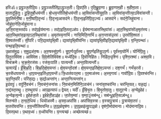 

  
हरिःॐ॥ प्र॒यु॒ञ्ज॒तीदि॒वः। प्र॒यु॒ञ्जतीति॑प्र॒ऽयु॒ञ्ज॒ती। दि॒वए॑ति। ए॒ति॒ब्रु॒वा॒णा। ब्रु॒वा॒णाम॒ही। म॒हीमा॒ता। मा॒तादु॑हि॒तुः। दु॒हि॒तुर्बो॒धय॑न्ती। बो॒धय॒न्तीति॑बो॒धय॑न्ती॥ आ॒विवा॑सन्तीयुव॒तिः। आ॒विवा॑स॒न्तीत्या॒ऽविवा॑सन्ती। यु॒व॒तिर्म॑नी॒षा। म॒नी॒षापि॒तृभ्यः॑। पि॒तृभ्य॒आसद॑ने। पि॒तृभ्य॒इति॑पि॒तृऽभ्यः॑। आसद॑ने। सद॑ने॒जिहु॑वाना। जोहु॑वा॒नेति॒जोहु॑वाना॥  
अ॒जि॒रास॒स्तद॑पः। तद॑प॒ईय॑मानाः। तद॑प॒इति॒तत्ऽअ॑पः। ईय॑मानाआतस्थि॒वांसः॑। आ॒त॒स्थि॒वांसो॑अ॒मृत॑स्य। आ॒त॒स्थि॒वांस॒इत्या॒ऽत॒स्थि॒वांसः॑। अ॒मृत॑स्य॒नाभिं॑। नाभि॒मिति॒नाभिं॑॥ अ॒न॒न्तास॑उ॒रवः॑। उ॒रवो॑वि॒श्वतः॑। वि॒श्वत॑स्सीं। सीं॒परि॑। परि॒द्यावा॑पृथि॒वी। द्यावा॑पृथि॒वीय॑न्ति। द्यावा॑पृथि॒वीइति॒द्यावा॑पृथि॒वी। य॒न्ति॒पन्थाः॑। पन्था॒इति॒पन्थाः॑॥  
उ॒क्षास॑मु॒द्रः। स॒मु॒द्रअ॑रु॒षः। अ॒रु॒षस्सु॑प॒र्णः। सु॒प॒र्णःपूर्व॑स्य। सु॒प॒र्णइति॑सु॒ऽप॒र्णः। पूर्व॑स्य॒योनिं॑। योनिं॑पि॒तुः। पि॒तुरावि॑वेश। आवि॑वेश। वि॒वे॒शेति॑विवेश॥ मध्ये॑दि॒वः। दि॒वोनिहि॑तः। निहि॑तः॒पृश्निः॑। पृश्नि॒रश्मा॑। अश्मा॒वि। विच॑क्रमे। च॒क्र॒मे॒रज॑सः। रज॑सः॒पाति॑। पात्यन्तौ॑। अन्ता॒वित्यन्तौ॑॥  
च॒त्वार॑ईं। ईं॒बि॒भ्र॒ति॒। बि॒भ्र॒ति॒क्षे॒म॒यन्तः॑। क्षे॒म॒यन्तो॒दश॑। क्षे॒म॒यन्त॒इति॑क्षे॒म॒ऽयन्तः॑। दश॒गर्भं॑। गर्भं॑च॒रसे॑। च॒रसे॑धापयन्ते। धा॒प॒यन्त॒इति॑धा॒प॒यन्ते॑॥ त्रि॒धात॑वःपर॒मा। प॒र॒माअ॑स्य। अ॒स्य॒गावः॑। गावो॑दि॒वः। दि॒वश्च॑रन्ति। च॒र॒न्ति॒परि॑। परि॑स॒द्यः। स॒द्योअन्ता॑न्। अन्ता॒नित्यन्ता॑न्॥  
इ॒दंवपुः॑। वपु॑र्नि॒वच॑नं। नि॒वच॑नं॒जना॑सः। नि॒वच॑न॒मिति॑नि॒ऽवच॑नं। जना॑स॒श्चर॑न्ति। चर॑न्ति॒यत्। यन्न॒द्यः॑। न॒द्य॑स्त॒स्थुः। त॒स्थुरापः॑। आप॒इत्यापः॑॥ द्वेयत्। यदीं॑। ईं॒बि॒भृ॒तः। बि॒भृ॒तोमा॒तुः। मा॒तुर॒न्ये। अ॒न्येइ॒हेह॑। अ॒न्येइत्य॒न्ये। इ॒हेह॑जा॒ते। इ॒हेहेती॒हऽइ॑ह। जा॒तेय॒म्या॑। य॒म्या॒३॒॑सब॑न्धू। सब॑न्धू॒इति॒सऽब॑न्धू॥  
वितन्व॑ते। त॒न्व॒ते॒धियः॑। धियो॑अस्मै। अ॒स्मा॒अपां॑सि। अपां॑सिव॒स्त्रा। व॒स्त्रापु॒त्राय॑। पु॒त्राय॑मा॒तरः॑। मा॒तरो॑वयन्ति। व॒य॒न्तीति॑वयन्ति॥ उ॒प॒प्र॒क्षेवृष॑णः। उ॒प॒प्र॒क्षइ॑त्यु॒पऽप्र॒क्षे। वृष॑णॊ॒मोद॑मानाः। मोद॑मानादि॒वः। दि॒वस्प॒था। प॒थाव॒ध्वः॑। व॒ध्वो॑यन्ति। य॒न्त्यच्छ॑। अच्छेत्यच्छ॑॥  
